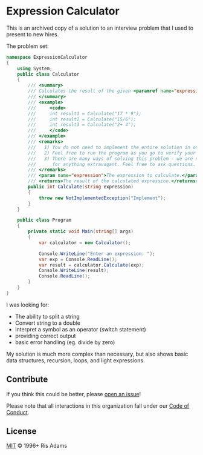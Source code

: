 # Expression Calculator

This is an archived copy of a solution to an interview problem that I used to present to new hires.

The problem set:

```csharp
namespace ExpressionCalculator
{
    using System;
    public class Calculator
    {
        /// <summary>
        /// Calculates the result of the given <paramref name="expression"/>.
        /// </summary>
        /// <example>
        ///     <code>
        ///     int result1 = Calculate("17 * 9");
        ///     int result2 = Calculate("15/6");
        ///     int result3 = Calculate("2+ 4");
        ///     </code>
        /// </example>
        /// <remarks>
        ///   1) You do not need to implement the entire solution in one method.
        ///   2) Feel free to run the program as you go to verify your results.
        ///   3) There are many ways of solving this problem - we are not looking
        ///      for anything extravagant. Feel free to ask questions.
        /// </remarks>
        /// <param name="expression">The expression to calculate.</param>
        /// <returns>The result of the calculated expression.</returns>
        public int Calculate(string expression)
        {
            throw new NotImplementedException("Implement");
        }
    }

    public class Program
    {
        private static void Main(string[] args)
        {
            var calculator = new Calculator();

            Console.WriteLine("Enter an expression: ");
            var exp = Console.ReadLine();
            var result = calculator.Calculate(exp);
            Console.WriteLine(result);
            Console.ReadLine();
        }
    }
}
```

I was looking for:

* The ability to split a string
* Convert string to a double
* interpret a symbol as an operator (switch statement)
* providing correct output
* basic error handling (eg. divide by zero)

My solution is much more complex than necessary, but also shows basic data structures, recursion, loops, and light expressions.

## Contribute

If you think this could be better, please [open an issue](https://github.com/risadams/Expression-calculator/issues/new)!

Please note that all interactions in this organization fall under our [Code of Conduct](CODE_OF_CONDUCT.md).

## License

[MIT](LICENSE) © 1996+ Ris Adams
